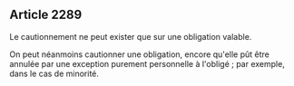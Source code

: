 Article 2289
----
Le cautionnement ne peut exister que sur une obligation valable.

On peut néanmoins cautionner une obligation, encore qu'elle pût être annulée par
une exception purement personnelle à l'obligé ; par exemple, dans le cas de
minorité.
